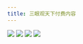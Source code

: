 ```yaml
---
title: 三眼观天下付费内容
---
```

![](https://cdn.jsdelivr.net/gh/cwenan/blog.img/202311072115607.png)
![](https://cdn.jsdelivr.net/gh/cwenan/blog.img/202311072116388.png)
![](https://cdn.jsdelivr.net/gh/cwenan/blog.img/202311072116731.png)
![](https://cdn.jsdelivr.net/gh/cwenan/blog.img/202311072116534.png)
